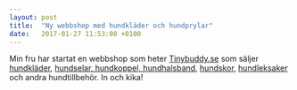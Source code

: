 ```yaml
---
layout: post
title:  "Ny webbshop med hundkläder och hundprylar"
date:   2017-01-27 11:53:00 +0100
---
```


Min fru har startat en webbshop som heter <a href="https://www.tinybuddy.se/">Tinybuddy.se</a> som säljer <a href="https://www.tinybuddy.se/collections/hundklader">hundkläder</a>, <a href="https://www.tinybuddy.se/collections/promenad">hundselar, hundkoppel, hundhalsband</a>, <a href="https://www.tinybuddy.se/collections/hundskor">hundskor</a>, <a href="https://www.tinybuddy.se/collections/hundleksaker">hundleksaker</a> och andra hundtillbehör. In och kika!
